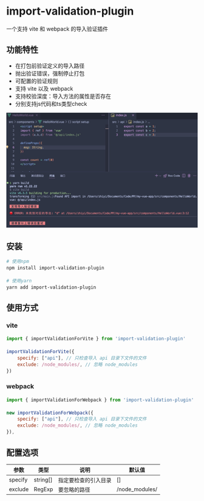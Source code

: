 # import-validation-plugin

一个支持 vite 和 webpack 的导入验证插件

## 功能特性

- 在打包前验证定义的导入路径
- 抛出验证错误，强制停止打包
- 可配置的验证规则
- 支持 vite 以及 webpack
- 支持校验深度：导入方法的属性是否存在
- 分别支持js代码和ts类型check

![import check](image.png)

## 安装

```bash
# 使用npm
npm install import-validation-plugin

# 使用yarn
yarn add import-validation-plugin
```

## 使用方式

### vite
```javascript
import { importValidationForVite } from 'import-validation-plugin'

importValidationForVite({
    specify: ["api"], // 只检查导入 api 目录下文件的文件
    exclude: /node_modules/, // 忽略 node_modules
})
```

### webpack
```javascript
import { importValidationForWebpack } from 'import-validation-plugin'

new importValidationForWebpack({
    specify: ["api"], // 只检查导入 api 目录下文件的文件
    exclude: /node_modules/, // 忽略 node_modules
}),
```

## 配置选项

| 参数 | 类型 | 说明 | 默认值 |
| --- | --- | -| -|
| specify | string[] | 指定要检查的引入目录 | [] |
| exclude | RegExp | 要忽略的路径 | /node_modules/ |


